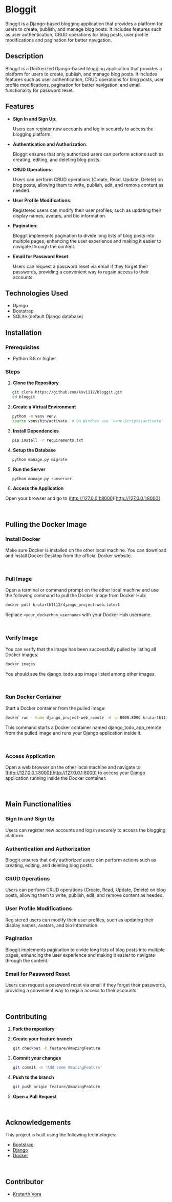 # Bloggit
Bloggit is a Django-based blogging application that provides a platform for users to create, publish, and manage blog posts. It includes features such as user authentication, CRUD operations for blog posts, user profile modifications and pagination for better navigation.

## Description

Bloggit is a Dockerized Django-based blogging application that provides a platform for users to create, publish, and manage blog posts. It includes features such as user authentication, CRUD operations for blog posts, user profile modifications, pagination for better navigation, and email functionality for password reset.


## Features

- ****Sign In and Sign Up****:
  
  Users can register new accounts and log in securely to access the blogging platform.
  
- ****Authentication and Authorization****:
  
  Bloggit ensures that only authorized users can perform actions such as creating, editing, and deleting blog posts.
  
- ****CRUD Operations****:
  
  Users can perform CRUD operations (Create, Read, Update, Delete) on blog posts, allowing them to write, publish, edit, and remove content as needed.

- ****User Profile Modifications****:
  
  Registered users can modify their user profiles, such as updating their display names, avatars, and bio information.
  
- ****Pagination****:
  
  Bloggit implements pagination to divide long lists of blog posts into multiple pages, enhancing the user experience and making it easier to navigate through the content.

- ****Email for Password Reset****:
  
  Users can request a password reset via email if they forget their passwords, providing a convenient way to regain access to their accounts.

## Technologies Used

- Django
- Bootstrap
- SQLite (default Django database)

## Installation

### Prerequisites

- Python 3.8 or higher

### Steps

1. **Clone the Repository**

```bash
   git clone https://github.com/ksv1112/bloggit.git
   cd bloggit
````

2.  **Create a Virtual Environment**

```bash
   python -m venv venv
   source venv/bin/activate  # On Windows use `venv\Scripts\activate`
````

3.  **Install Dependencies**

```bash
   pip install -r requirements.txt
````

4.  **Setup the Database**

```bash
   python manage.py migrate
````

5. **Run the Server**

```bash
   python manage.py runserver
````

6. **Access the Application**

Open your browser and go to (http://127.0.0.1:8000)[http://127.0.0.1:8000]

<br>


## Pulling the Docker Image

### Install Docker
Make sure Docker is installed on the other local machine. You can download and install Docker Desktop from the official Docker website.

<br>

### Pull Image
Open a terminal or command prompt on the other local machine and use the following command to pull the Docker image from Docker Hub:

```bash
docker pull krutarth1112/django_project-web:latest
```
Replace `<your_dockerhub_username>` with your Docker Hub username.

<br>

### Verify Image
You can verify that the image has been successfully pulled by listing all Docker images:

```bash
docker images
```
You should see the django_todo_app image listed among other images.

<br>

### Run Docker Container
Start a Docker container from the pulled image:

```bash
docker run --name django_project-web_remote -d -p 8000:8000 krutarth1112/django_project-web:latest
```
This command starts a Docker container named django_todo_app_remote from the pulled image and runs your Django application inside it.

<br>

### Access Application

Open a web browser on the other local machine and navigate to [http://127.0.0.1:8000](http://127.0.0.1:8000) to access your Django application running inside the Docker container.

<br>

## Main Functionalities

### Sign In and Sign Up

Users can register new accounts and log in securely to access the blogging platform.

### Authentication and Authorization

Bloggit ensures that only authorized users can perform actions such as creating, editing, and deleting blog posts.

### CRUD Operations

Users can perform CRUD operations (Create, Read, Update, Delete) on blog posts, allowing them to write, publish, edit, and remove content as needed.

### User Profile Modifications

Registered users can modify their user profiles, such as updating their display names, avatars, and bio information.

### Pagination

Bloggit implements pagination to divide long lists of blog posts into multiple pages, enhancing the user experience and making it easier to navigate through the content.

### Email for Password Reset

Users can request a password reset via email if they forget their passwords, providing a convenient way to regain access to their accounts.

<br>

## Contributing

1. **Fork the repository**

2. **Create your feature branch**

    ```bash
    git checkout -b feature/AmazingFeature
    ```

3. **Commit your changes**

    ```bash
    git commit -m 'Add some AmazingFeature'
    ```

4. **Push to the branch**

    ```bash
    git push origin feature/AmazingFeature
    ```

5. **Open a Pull Request**

<br>

## Acknowledgements

This project is built using the following technologies:

- [Bootstrap](https://getbootstrap.com/)
- [Django](https://www.djangoproject.com/)
- [Docker](https://www.docker.com/)

<br> 

## Contributor 

- [Krutarth Vora](https://github.com/ksv1112)

<br>
